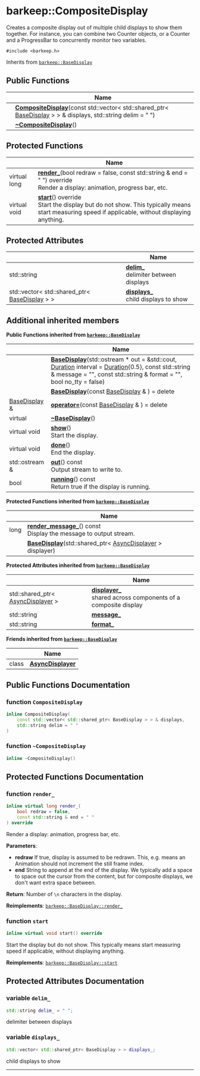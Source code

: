 # barkeep::CompositeDisplay


Creates a composite display out of multiple child displays to show them together. For instance, you can combine two Counter objects, or a Counter and a ProgressBar to concurrently monitor two variables. 


`#include <barkeep.h>`

Inherits from [`barkeep::BaseDisplay`](api/Classes/classbarkeep_1_1_base_display.md)

## Public Functions

<span class="api-table">

|                | Name           |
| -------------- | -------------- |
| <span class="codey"> </span>|  <span class="codey">  **[CompositeDisplay](api/Classes/classbarkeep_1_1_composite_display.md#function-compositedisplay)**(const std::vector< std::shared_ptr< [BaseDisplay](api/Classes/classbarkeep_1_1_base_display.md) > > & displays, std::string delim = " ")</span> |
| <span class="codey"> </span>|  <span class="codey">  **[~CompositeDisplay](api/Classes/classbarkeep_1_1_composite_display.md#function-~compositedisplay)**()</span> |


</span>

## Protected Functions

<span class="api-table">

|                | Name           |
| -------------- | -------------- |
| <span class="codey"> virtual long </span>| <span class="codey"> **[render_](api/Classes/classbarkeep_1_1_composite_display.md#function-render_)**(bool redraw = false, const std::string & end = " ") override</span><br>Render a display: animation, progress bar, etc.  |
| <span class="codey"> virtual void </span>| <span class="codey"> **[start](api/Classes/classbarkeep_1_1_composite_display.md#function-start)**() override</span><br>Start the display but do not show. This typically means start measuring speed if applicable, without displaying anything.  |


</span>

## Protected Attributes

<span class="api-table">

|                | Name           |
| -------------- | -------------- |
| <span class="codey"> std::string </span> | <span class="codey"> **[delim_](api/Classes/classbarkeep_1_1_composite_display.md#variable-delim_)**</span> <br>delimiter between displays  |
| <span class="codey"> std::vector< std::shared_ptr< [BaseDisplay](api/Classes/classbarkeep_1_1_base_display.md) > > </span> | <span class="codey"> **[displays_](api/Classes/classbarkeep_1_1_composite_display.md#variable-displays_)**</span> <br>child displays to show  |


</span>

## Additional inherited members

</span>

**Public Functions inherited from [`barkeep::BaseDisplay`](api/Classes/classbarkeep_1_1_base_display.md)**

<span class="api-table">

|                | Name           |
| -------------- | -------------- |
| <span class="codey"></span>| <span class="codey">**[BaseDisplay](api/Classes/classbarkeep_1_1_base_display.md#function-basedisplay)**(std::ostream * out = &std::cout, [Duration](api/Namespaces/namespacebarkeep.md#using-duration) interval = [Duration](api/Namespaces/namespacebarkeep.md#using-duration){0.5}, const std::string & message = "", const std::string & format = "", bool no_tty = false)</span> |
| <span class="codey"></span>| <span class="codey">**[BaseDisplay](api/Classes/classbarkeep_1_1_base_display.md#function-basedisplay)**(const [BaseDisplay](api/Classes/classbarkeep_1_1_base_display.md) & ) = delete</span> |
| <span class="codey">[BaseDisplay](api/Classes/classbarkeep_1_1_base_display.md) & </span>| <span class="codey">**[operator=](api/Classes/classbarkeep_1_1_base_display.md#function-operator=)**(const [BaseDisplay](api/Classes/classbarkeep_1_1_base_display.md) & ) = delete</span> |
| <span class="codey">virtual </span>| <span class="codey">**[~BaseDisplay](api/Classes/classbarkeep_1_1_base_display.md#function-~basedisplay)**()</span> |
| <span class="codey">virtual void </span>| <span class="codey">**[show](api/Classes/classbarkeep_1_1_base_display.md#function-show)**()</span><br>Start the display.  |
| <span class="codey">virtual void </span>| <span class="codey">**[done](api/Classes/classbarkeep_1_1_base_display.md#function-done)**()</span><br>End the display.  |
| <span class="codey">std::ostream & </span>| <span class="codey">**[out](api/Classes/classbarkeep_1_1_base_display.md#function-out)**() const</span><br>Output stream to write to.  |
| <span class="codey">bool </span>| <span class="codey">**[running](api/Classes/classbarkeep_1_1_base_display.md#function-running)**() const</span><br>Return true if the display is running.  |


</span>

**Protected Functions inherited from [`barkeep::BaseDisplay`](api/Classes/classbarkeep_1_1_base_display.md)**

<span class="api-table">

|                | Name           |
| -------------- | -------------- |
| <span class="codey">long </span>| <span class="codey">**[render_message_](api/Classes/classbarkeep_1_1_base_display.md#function-render_message_)**() const</span><br>Display the message to output stream.  |
| <span class="codey"></span>| <span class="codey">**[BaseDisplay](api/Classes/classbarkeep_1_1_base_display.md#function-basedisplay)**(std::shared_ptr< [AsyncDisplayer](api/Classes/classbarkeep_1_1_async_displayer.md) > displayer)</span> |


</span>

**Protected Attributes inherited from [`barkeep::BaseDisplay`](api/Classes/classbarkeep_1_1_base_display.md)**

<span class="api-table">

|                | Name           |
| -------------- | -------------- |
| <span class="codey">std::shared_ptr< [AsyncDisplayer](api/Classes/classbarkeep_1_1_async_displayer.md) > </span>| <span class="codey">**[displayer_](api/Classes/classbarkeep_1_1_base_display.md#variable-displayer_)** </span><br>shared across components of a composite display  |
| <span class="codey">std::string </span>| <span class="codey">**[message_](api/Classes/classbarkeep_1_1_base_display.md#variable-message_)** </span> |
| <span class="codey">std::string </span>| <span class="codey">**[format_](api/Classes/classbarkeep_1_1_base_display.md#variable-format_)** </span> |


</span>

**Friends inherited from [`barkeep::BaseDisplay`](api/Classes/classbarkeep_1_1_base_display.md)**

<span class="api-table">

|                | Name           |
| -------------- | -------------- |
| class | <span class="codey">**[AsyncDisplayer](api/Classes/classbarkeep_1_1_base_display.md#friend-asyncdisplayer)**</span>  |


</span>


## Public Functions Documentation

### function `CompositeDisplay`

```cpp
inline CompositeDisplay(
    const std::vector< std::shared_ptr< BaseDisplay > > & displays,
    std::string delim = " "
)
```


### function `~CompositeDisplay`

```cpp
inline ~CompositeDisplay()
```


## Protected Functions Documentation

### function `render_`

```cpp
inline virtual long render_(
    bool redraw = false,
    const std::string & end = " "
) override
```

Render a display: animation, progress bar, etc. 

**Parameters**: 

  * **redraw** If true, display is assumed to be redrawn. This, e.g. means an Animation should not increment the still frame index. 
  * **end** String to append at the end of the display. We typically add a space to space out the cursor from the content, but for composite displays, we don't want extra space between. 


**Return**: Number of `\n` characters in the display. 

**Reimplements**: [`barkeep::BaseDisplay::render_`](api/Classes/classbarkeep_1_1_base_display.md#function-render_)


### function `start`

```cpp
inline virtual void start() override
```

Start the display but do not show. This typically means start measuring speed if applicable, without displaying anything. 

**Reimplements**: [`barkeep::BaseDisplay::start`](api/Classes/classbarkeep_1_1_base_display.md#function-start)


## Protected Attributes Documentation

### variable `delim_`

```cpp
std::string delim_ = " ";
```

delimiter between displays 

### variable `displays_`

```cpp
std::vector< std::shared_ptr< BaseDisplay > > displays_;
```

child displays to show 

-------------------------------